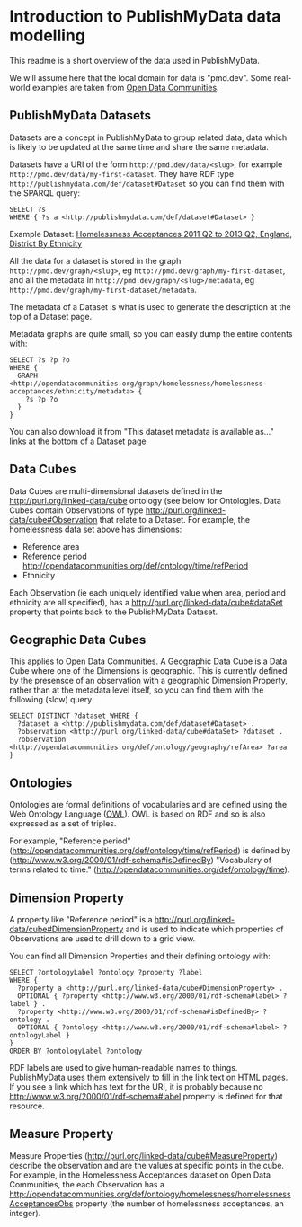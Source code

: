 # Introduction to PublishMyData data modelling

This readme is a short overview of the data used in PublishMyData.

We will assume here that the local domain for data is "pmd.dev". Some real-world examples are taken from [Open Data Communities][odc].

[odc]: http://opendatacommunities.org/

## PublishMyData Datasets

Datasets are a concept in PublishMyData to group related data, data which is likely to be updated at the same time and share the same metadata.

Datasets have a URI of the form `http://pmd.dev/data/<slug>`, for example `http://pmd.dev/data/my-first-dataset`. They have RDF type `http://publishmydata.com/def/dataset#Dataset` so you can find them with the SPARQL query:

```sparql
SELECT ?s
WHERE { ?s a <http://publishmydata.com/def/dataset#Dataset> }
```

Example Dataset: [Homelessness Acceptances 2011 Q2 to 2013 Q2, England, District By Ethnicity][odc-ha]

All the data for a dataset is stored in the graph `http://pmd.dev/graph/<slug>`, eg `http://pmd.dev/graph/my-first-dataset`, and all the metadata in `http://pmd.dev/graph/<slug>/metadata`, eg `http://pmd.dev/graph/my-first-dataset/metadata`.

The metadata of a Dataset is what is used to generate the description at the top of a Dataset page.

Metadata graphs are quite small, so you can easily dump the entire contents with:

```sparql
SELECT ?s ?p ?o
WHERE {
  GRAPH <http://opendatacommunities.org/graph/homelessness/homelessness-acceptances/ethnicity/metadata> {
    ?s ?p ?o
  }
}
```

You can also download it from "This dataset metadata is available as..." links at the bottom of a Dataset page

[odc-ha]: http://opendatacommunities.org/data/homelessness/homelessness-acceptances/ethnicity

## Data Cubes

Data Cubes are multi-dimensional datasets defined in the http://purl.org/linked-data/cube ontology (see below for Ontologies. Data Cubes contain Observations of type http://purl.org/linked-data/cube#Observation that relate to a Dataset. For example, the homelessness data set above has dimensions:

* Reference area
* Reference period http://opendatacommunities.org/def/ontology/time/refPeriod
* Ethnicity

Each Observation (ie each uniquely identified value when area, period and ethnicity are all specified), has a http://purl.org/linked-data/cube#dataSet property that points back to the PublishMyData Dataset.

## Geographic Data Cubes

This applies to Open Data Communities. A Geographic Data Cube is a Data Cube where one of the Dimensions is geographic. This is currently defined by the presensce of an observation with a geographic Dimension Property, rather than at the metadata level itself, so you can find them with the following (slow) query:

```sparql
SELECT DISTINCT ?dataset WHERE {
  ?dataset a <http://publishmydata.com/def/dataset#Dataset> .
  ?observation <http://purl.org/linked-data/cube#dataSet> ?dataset .
  ?observation <http://opendatacommunities.org/def/ontology/geography/refArea> ?area
}
```

## Ontologies

Ontologies are formal definitions of vocabularies and are defined using the Web Ontology Language ([OWL][owl]). OWL is based on RDF and so is also expressed as a set of triples.

For example, "Reference period" (http://opendatacommunities.org/def/ontology/time/refPeriod) is defined by (http://www.w3.org/2000/01/rdf-schema#isDefinedBy) "Vocabulary of terms related to time." (http://opendatacommunities.org/def/ontology/time).

## Dimension Property

A property like "Reference period" is a http://purl.org/linked-data/cube#DimensionProperty and is used to indicate which properties of Observations are used to drill down to a grid view.

You can find all Dimension Properties and their defining ontology with:

```sparql
SELECT ?ontologyLabel ?ontology ?property ?label
WHERE {
  ?property a <http://purl.org/linked-data/cube#DimensionProperty> .
  OPTIONAL { ?property <http://www.w3.org/2000/01/rdf-schema#label> ?label } .
  ?property <http://www.w3.org/2000/01/rdf-schema#isDefinedBy> ?ontology .
  OPTIONAL { ?ontology <http://www.w3.org/2000/01/rdf-schema#label> ?ontologyLabel }
}
ORDER BY ?ontologyLabel ?ontology
```

RDF labels are used to give human-readable names to things. PublishMyData uses them extensively to fill in the link text on HTML pages. If you see a link which has text for the URI, it is probably because no http://www.w3.org/2000/01/rdf-schema#label property is defined for that resource.

[owl]: http://www.w3.org/2004/OWL/

## Measure Property

Measure Properties (http://purl.org/linked-data/cube#MeasureProperty) describe the observation and are the values at specific points in the cube. For example, in the Homelessness Acceptances dataset on Open Data Communities, the each Observation has a http://opendatacommunities.org/def/ontology/homelessness/homelessnessAcceptancesObs property (the number of homelessness acceptances, an integer).